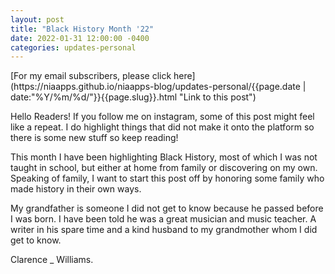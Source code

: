 ```yaml
---
layout: post
title: "Black History Month '22"
date: 2022-01-31 12:00:00 -0400
categories: updates-personal
---
```

<div class="feed" markdown="1">
 [For my email subscribers, please click here](https://niaapps.github.io/niaapps-blog/updates-personal/{{page.date | date:"%Y/%m/%d/"}}{{page.slug}}.html "Link to this post")
</div>

Hello Readers!
If you follow me on instagram, some of this post might feel like a repeat. I do highlight things that did not make it onto the platform so there is some new stuff so keep reading!

This month I have been highlighting Black History, most of which I was not taught in school, but either at home from family or discovering on my own. Speaking of family, I want to start this post off by honoring some family who made history in their own ways.

My grandfather is someone I did not get to know because he passed before I was born. I have been told he was a great musician and music teacher. A writer in his spare time and a kind husband to my grandmother whom I did get to know.

Clarence _ Williams.